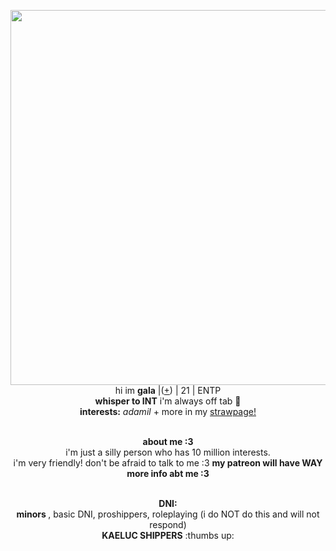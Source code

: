 <p align="center">
    <img width="600" src="https://i.pinimg.com/564x/6d/a9/58/6da958d8be3ba61ffbea7b447f302313.jpg"
<p align="center">
</br>hi im <b>gala</b> |(<a href=https://en.pronouns.page/@Adamilcake>+</a>) | 21 | ENTP
<br><b>whisper to INT</b> i'm always off tab 🍎
<br><b>interests:</b> <i>adamil</i> + more in my  <a href=https://adamilcake.straw.page/>strawpage!</a>
<p align="center">
    <br><b>about me :3 </b>
 <br> i'm just a silly person who has 10 million interests. <br>i'm very friendly! don't be afraid to talk to me :3 <b> my patreon will have WAY more info abt me :3 </b>
<p align="center">
    <br><b>DNI:</b>
 <br><b> minors </b>, basic DNI, proshippers, roleplaying (i do NOT do this and will not respond) <br><b>KAELUC SHIPPERS</b> :thumbs up:
